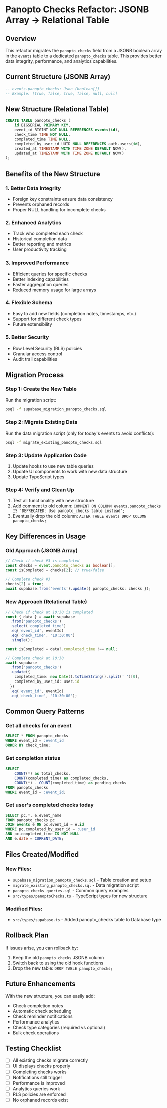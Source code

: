 # Panopto Checks Refactor: JSONB Array → Relational Table

## Overview

This refactor migrates the `panopto_checks` field from a JSONB boolean array in the `events` table to a dedicated `panopto_checks` table. This provides better data integrity, performance, and analytics capabilities.

## Current Structure (JSONB Array)
```sql
-- events.panopto_checks: Json (boolean[])
-- Example: [true, false, true, false, null, null]
```

## New Structure (Relational Table)
```sql
CREATE TABLE panopto_checks (
    id BIGSERIAL PRIMARY KEY,
    event_id BIGINT NOT NULL REFERENCES events(id),
    check_time TIME NOT NULL,
    completed_time TIME NULL,
    completed_by_user_id UUID NULL REFERENCES auth.users(id),
    created_at TIMESTAMP WITH TIME ZONE DEFAULT NOW(),
    updated_at TIMESTAMP WITH TIME ZONE DEFAULT NOW()
);
```

## Benefits of the New Structure

### 1. **Better Data Integrity**
- Foreign key constraints ensure data consistency
- Prevents orphaned records
- Proper NULL handling for incomplete checks

### 2. **Enhanced Analytics**
- Track who completed each check
- Historical completion data
- Better reporting and metrics
- User productivity tracking

### 3. **Improved Performance**
- Efficient queries for specific checks
- Better indexing capabilities
- Faster aggregation queries
- Reduced memory usage for large arrays

### 4. **Flexible Schema**
- Easy to add new fields (completion notes, timestamps, etc.)
- Support for different check types
- Future extensibility

### 5. **Better Security**
- Row Level Security (RLS) policies
- Granular access control
- Audit trail capabilities

## Migration Process

### Step 1: Create the New Table
Run the migration script:
```bash
psql -f supabase_migration_panopto_checks.sql
```

### Step 2: Migrate Existing Data
Run the data migration script (only for today's events to avoid conflicts):
```bash
psql -f migrate_existing_panopto_checks.sql
```

### Step 3: Update Application Code
1. Update hooks to use new table queries
2. Update UI components to work with new data structure
3. Update TypeScript types

### Step 4: Verify and Clean Up
1. Test all functionality with new structure
2. Add comment to old column: `COMMENT ON COLUMN events.panopto_checks IS 'DEPRECATED: Use panopto_checks table instead';`
3. Eventually drop the old column: `ALTER TABLE events DROP COLUMN panopto_checks;`

## Key Differences in Usage

### Old Approach (JSONB Array)
```typescript
// Check if check #3 is completed
const checks = event.panopto_checks as boolean[];
const isCompleted = checks[2]; // true/false

// Complete check #3
checks[2] = true;
await supabase.from('events').update({ panopto_checks: checks });
```

### New Approach (Relational Table)
```typescript
// Check if check at 10:30 is completed
const { data } = await supabase
  .from('panopto_checks')
  .select('completed_time')
  .eq('event_id', eventId)
  .eq('check_time', '10:30:00')
  .single();

const isCompleted = data?.completed_time !== null;

// Complete check at 10:30
await supabase
  .from('panopto_checks')
  .update({
    completed_time: new Date().toTimeString().split(' ')[0],
    completed_by_user_id: user.id
  })
  .eq('event_id', eventId)
  .eq('check_time', '10:30:00');
```

## Common Query Patterns

### Get all checks for an event
```sql
SELECT * FROM panopto_checks
WHERE event_id = :event_id
ORDER BY check_time;
```

### Get completion status
```sql
SELECT
    COUNT(*) as total_checks,
    COUNT(completed_time) as completed_checks,
    COUNT(*) - COUNT(completed_time) as pending_checks
FROM panopto_checks
WHERE event_id = :event_id;
```

### Get user's completed checks today
```sql
SELECT pc.*, e.event_name
FROM panopto_checks pc
JOIN events e ON pc.event_id = e.id
WHERE pc.completed_by_user_id = :user_id
AND pc.completed_time IS NOT NULL
AND e.date = CURRENT_DATE;
```

## Files Created/Modified

### New Files:
- `supabase_migration_panopto_checks.sql` - Table creation and setup
- `migrate_existing_panopto_checks.sql` - Data migration script
- `panopto_checks_queries.sql` - Common query examples
- `src/types/panoptoChecks.ts` - TypeScript types for new structure

### Modified Files:
- `src/types/supabase.ts` - Added panopto_checks table to Database type

## Rollback Plan

If issues arise, you can rollback by:
1. Keep the old `panopto_checks` JSONB column
2. Switch back to using the old hook functions
3. Drop the new table: `DROP TABLE panopto_checks;`

## Future Enhancements

With the new structure, you can easily add:
- Check completion notes
- Automatic check scheduling
- Check reminder notifications
- Performance analytics
- Check type categories (required vs optional)
- Bulk check operations

## Testing Checklist

- [ ] All existing checks migrate correctly
- [ ] UI displays checks properly
- [ ] Completing checks works
- [ ] Notifications still trigger
- [ ] Performance is improved
- [ ] Analytics queries work
- [ ] RLS policies are enforced
- [ ] No orphaned records exist

